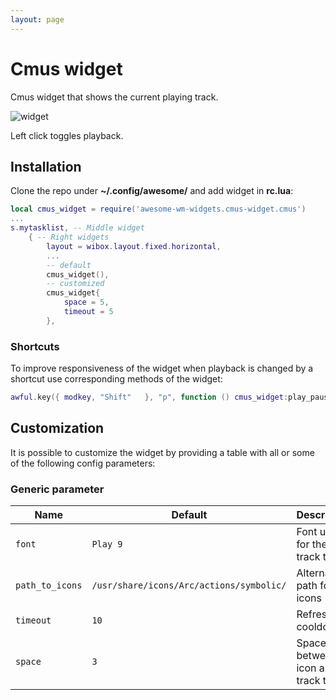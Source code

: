```yaml
---
layout: page
---
```

# Cmus widget

Cmus widget that shows the current playing track.

![widget](cmus-widget.png)

Left click toggles playback.

## Installation

Clone the repo under **~/.config/awesome/** and add widget in **rc.lua**:

```lua
local cmus_widget = require('awesome-wm-widgets.cmus-widget.cmus')
...
s.mytasklist, -- Middle widget
    { -- Right widgets
    	layout = wibox.layout.fixed.horizontal,
        ...
        -- default
        cmus_widget(),
        -- customized
        cmus_widget{
            space = 5,
            timeout = 5
        },
```

### Shortcuts

To improve responsiveness of the widget when playback is changed by a shortcut use corresponding methods of the widget:

```lua
awful.key({ modkey, "Shift"   }, "p", function () cmus_widget:play_pause() end, {description = "play/pause cmus", group = "custom"}),
```

## Customization

It is possible to customize the widget by providing a table with all or some of the following config parameters:

### Generic parameter

| Name | Default | Description |
|---|---|---|
| `font` | `Play 9` | Font used for the track title |
| `path_to_icons` | `/usr/share/icons/Arc/actions/symbolic/` | Alternative path for the icons |
| `timeout`| `10` | Refresh cooldown |
| `space` | `3` | Space between icon and track title |
